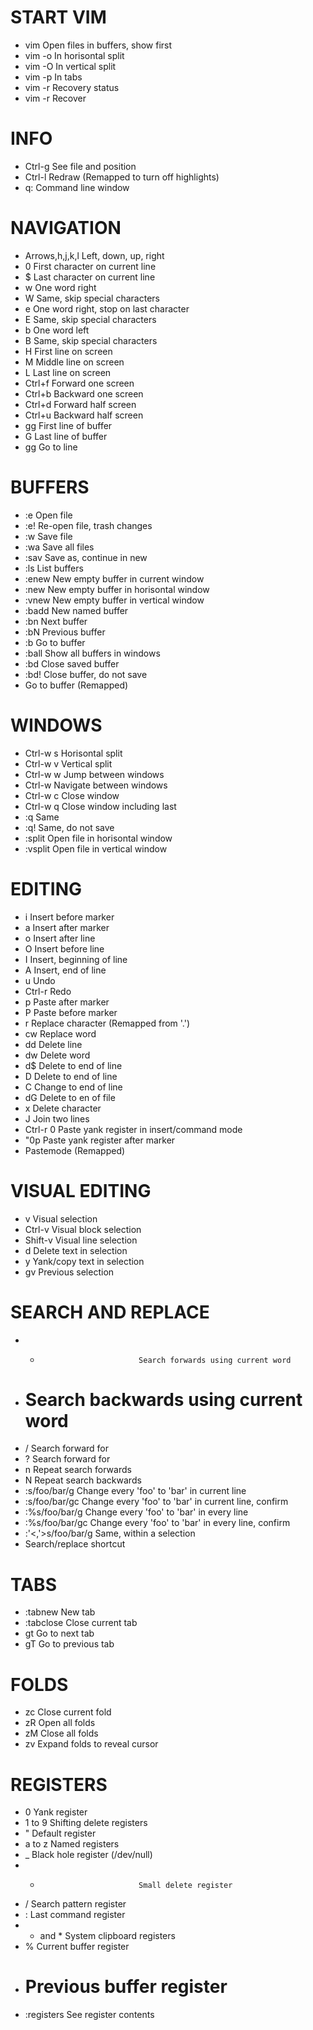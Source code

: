 # START VIM
- vim <file1> <file2>         Open files in buffers, show first
- vim -o <file1> <file2>      In horisontal split
- vim -O <file1> <file2>      In vertical split
- vim -p <file1> <file2>      In tabs
- vim -r                      Recovery status
- vim -r <file1>              Recover <file1>
 
# INFO
- Ctrl-g                      See file and position
- Ctrl-l                      Redraw (Remapped to turn off highlights)
- q:                          Command line window
   
# NAVIGATION
- Arrows,h,j,k,l              Left, down, up, right
- 0                           First character on current line
- $                           Last character on current line
- w                           One word right
- W                           Same, skip special characters
- e                           One word right, stop on last character
- E                           Same, skip special characters
- b                           One word left
- B                           Same, skip special characters
- H                           First line on screen
- M                           Middle line on screen
- L                           Last line on screen
- Ctrl+f                      Forward one screen
- Ctrl+b                      Backward one screen
- Ctrl+d                      Forward half screen
- Ctrl+u                      Backward half screen
- gg                          First line of buffer
- G                           Last line of buffer
- <number>gg                  Go to line <number>
 
# BUFFERS
- :e <fil>                    Open file
- :e!                         Re-open file, trash changes
- :w                          Save file
- :wa                         Save all files
- :sav <fil>                  Save as, continue in new
- :ls                         List buffers
- :enew                       New empty buffer in current window
- :new                        New empty buffer in horisontal window
- :vnew                       New empty buffer in vertical window
- :badd <fil>                 New named buffer
- :bn                         Next buffer
- :bN                         Previous buffer
- :b<x>                       Go to buffer <x>
- :ball                       Show all buffers in windows
- :bd                         Close saved buffer
- :bd!                        Close buffer, do not save
- <F5>                        Go to buffer (Remapped)
 
# WINDOWS
- Ctrl-w s                    Horisontal split
- Ctrl-w v                    Vertical split
- Ctrl-w w                    Jump between windows
- Ctrl-w <arrows>             Navigate between windows
- Ctrl-w c                    Close window
- Ctrl-w q                    Close window including last
- :q                          Same
- :q!                         Same, do not save
- :split <file>               Open file in horisontal window
- :vsplit <file>              Open file in vertical window
 
# EDITING
- i                           Insert before marker
- a                           Insert after marker
- o                           Insert after line
- O                           Insert before line
- I                           Insert, beginning of line
- A                           Insert, end of line
- u                           Undo
- Ctrl-r                      Redo
- p                           Paste after marker
- P                           Paste before marker
- r                           Replace character (Remapped from '.')
- cw                          Replace word
- dd                          Delete line
- dw                          Delete word
- d$                          Delete to end of line
- D                           Delete to end of line
- C                           Change to end of line
- dG                          Delete to en of file
- x                           Delete character
- J                           Join two lines
- Ctrl-r 0                    Paste yank register in insert/command mode
- "0p                         Paste yank register after marker
- <F2>                        Pastemode (Remapped)
  
# VISUAL EDITING
- v                           Visual selection
- Ctrl-v                      Visual block selection
- Shift-v                     Visual line selection
- d                           Delete text in selection
- y                           Yank/copy text in selection
- gv                          Previous selection
  
# SEARCH AND REPLACE
- *                           Search forwards using current word
- #                           Search backwards using current word
- / <foo>                     Search forward for <foo>
- ? <foo>                     Search forward for <foo>
- n                           Repeat search forwards
- N                           Repeat search backwards
- :s/foo/bar/g                Change every 'foo' to 'bar' in current line
- :s/foo/bar/gc               Change every 'foo' to 'bar' in current line, confirm
- :%s/foo/bar/g               Change every 'foo' to 'bar' in every line
- :%s/foo/bar/gc              Change every 'foo' to 'bar' in every line, confirm
- :'<,'>s/foo/bar/g           Same, within a selection
- <F3>                        Search/replace shortcut   
 
# TABS
- :tabnew                     New tab
- :tabclose                   Close current tab
- gt                          Go to next tab
- gT                          Go to previous tab

# FOLDS
- zc                          Close current fold
- zR                          Open all folds
- zM                          Close all folds
- zv                          Expand folds to reveal cursor

# REGISTERS
- 0                           Yank register
- 1 to 9                      Shifting delete registers
- "                           Default register
- a to z                      Named registers
- _                           Black hole register (/dev/null)
- -                           Small delete register
- /                           Search pattern register
- :                           Last command register
- + and *                     System clipboard registers
- %                           Current buffer register
- #                           Previous buffer register
- :registers                  See register contents 
